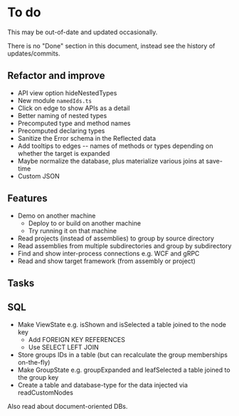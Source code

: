 # To do

This may be out-of-date and updated occasionally.

There is no "Done" section in this document, instead see the history of updates/commits.

## Refactor and improve

- API view option hideNestedTypes
- New module `namedIds.ts`
- Click on edge to show APIs as a detail
- Better naming of nested types
- Precomputed type and method names
- Precomputed declaring types
- Sanitize the Error schema in the Reflected data
- Add tooltips to edges -- names of methods or types depending on whether the target is expanded
- Maybe normalize the database, plus materialize various joins at save-time
- Custom JSON

## Features

- Demo on another machine
  - Deploy to or build on another machine
  - Try running it on that machine
- Read projects (instead of assemblies) to group by source directory
- Read assemblies from multiple subdirectories and group by subdirectory
- Find and show inter-process connections e.g. WCF and gRPC
- Read and show target framework (from assembly or project)

## Tasks

## SQL

- Make ViewState e.g. isShown and isSelected a table joined to the node key
  - Add FOREIGN KEY REFERENCES
  - Use SELECT LEFT JOIN
- Store groups IDs in a table (but can recalculate the group memberships on-the-fly)
- Make GroupState e.g. groupExpanded and leafSelected a table joined to the group key
- Create a table and database-type for the data injected via readCustomNodes

Also read about document-oriented DBs.
